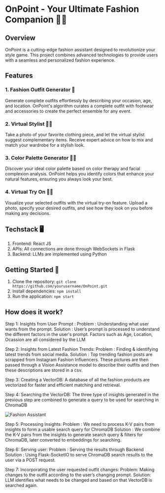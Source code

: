 # OnPoint - Your Ultimate Fashion Companion 👗👠

## Overview

OnPoint is a cutting-edge fashion assistant designed to revolutionize your style game. This project combines advanced technologies to provide users with a seamless and personalized fashion experience.

## Features

### 1. Fashion Outfit Generator 🌟

Generate complete outfits effortlessly by describing your occasion, age, and location. OnPoint's algorithm curates a complete outfit with footwear and accessories to create the perfect ensemble for any event.

### 2. Virtual Stylist 📸💄

Take a photo of your favorite clothing piece, and let the virtual stylist suggest complementary items. Receive expert advice on how to mix and match your wardrobe for a stylish look.

### 3. Color Palette Generator 🎨🌈

Discover your ideal color palette based on color therapy and facial complexion analysis. OnPoint helps you identify colors that enhance your natural features, ensuring you always look your best.

### 4. Virtual Try On 🤳👗

Visualize your selected outfits with the virtual try-on feature. Upload a photo, specify your desired outfits, and see how they look on you before making any decisions.

## Techstack 🖥️

1. Frontend: React JS
2. APIs: All connections are done through WebSockets in Flask
3. Backend: LLMs are implemented using Python


## Getting Started 🚀

1. Clone the repository: `git clone https://github.com/yourusername/OnPoint.git`
2. Install dependencies: `npm install`
3. Run the application: `npm start`

## How does it work?

Step 1: Insights from User Prompt : Problem : Understanding what user wants from the prompt. Solution : User’s prompt is processed to understand the different factors in the user's prompt. Factors such as Age, Location, Ocassion are all considered by the LLM

Step 2: Insights from Latest Fashion Trends: Problem : Finding & identifying latest trends from social media. Solution : Top trending fashion posts are scrapped from Instagram Fashion Influencers. These pictures are then passed through a Vision Assistance model to describe their outfits and then these descriptions are stored in a csv.

Step 3: Creating a VectorDB: A database of all the fashion products are vectorized for faster and efficient matching and retrieval.

Step 4: Searching the VectorDB: The three type of insights generated in the previous step are combined to generate a query to be used for searching in ChromaDB

![Fashion Assistant](Diagram1.png)


Step 5: Processing Insights: Problem : We need to process K-V pairs from insights to form a usable search query for ChromaDB Solution : We combine the K-V pairs from the insights to generate search query & filters for ChromaDB, later converted to embeddings for searching.



Step 6: Serving user: Problem : Serving the results through Backend Solution : Using Flask-SocketIO to serve ChromaDB search results to the user via a POST request.

Step 7: Incorporating the user requested outfit changes: Problem: Making changes to the outfit according to the user’s changing prompt. Solution: LLM identifies what needs to be changed and based on that VectorDB is searched again.

